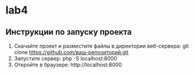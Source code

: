 # lab4
## Инструкции по запуску проекта
1. Скачайте проект и разместите файлы в директории веб-сервера:
   git clone https://github.com/ваш-репозиторий.git
2. Запустите сервер:
   php -S localhost:8000
3. Откройте в браузере:
   http://localhost:8000
